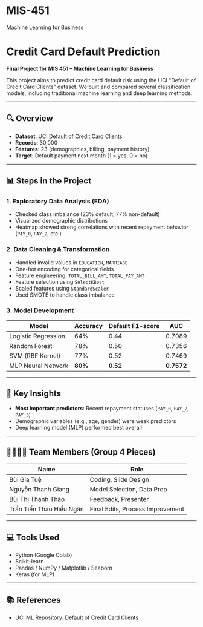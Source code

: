# MIS-451
Machine Learning for Business
# Credit Card Default Prediction

**Final Project for MIS 451 – Machine Learning for Business**

This project aims to predict credit card default risk using the UCI "Default of Credit Card Clients" dataset. We built and compared several classification models, including traditional machine learning and deep learning methods.

---

## 🔍 Overview

- **Dataset**: [UCI Default of Credit Card Clients](https://archive.ics.uci.edu/dataset/350/default+of+credit+card+clients)
- **Records**: 30,000
- **Features**: 23 (demographics, billing, payment history)
- **Target**: Default payment next month (1 = yes, 0 = no)

---

## 📊 Steps in the Project

### 1. Exploratory Data Analysis (EDA)
- Checked class imbalance (23% default, 77% non-default)
- Visualized demographic distributions
- Heatmap showed strong correlations with recent repayment behavior (`PAY_0`, `PAY_2`, etc.)

### 2. Data Cleaning & Transformation
- Handled invalid values in `EDUCATION`, `MARRIAGE`
- One-hot encoding for categorical fields
- Feature engineering: `TOTAL_BILL_AMT`, `TOTAL_PAY_AMT`
- Feature selection using `SelectKBest`
- Scaled features using `StandardScaler`
- Used SMOTE to handle class imbalance

### 3. Model Development
| Model                 | Accuracy | Default F1-score | AUC     |
|----------------------|----------|------------------|---------|
| Logistic Regression  | 64%      | 0.44             | 0.7089  |
| Random Forest        | 78%      | 0.50             | 0.7356  |
| SVM (RBF Kernel)     | 77%      | 0.52             | 0.7469  |
| MLP Neural Network   | **80%**  | **0.52**         | **0.7572**  |

---

## 📌 Key Insights
- **Most important predictors**: Recent repayment statuses (`PAY_0`, `PAY_2`, `PAY_3`)
- Demographic variables (e.g., age, gender) were weak predictors
- Deep learning model (MLP) performed best overall

---

## 👨‍👩‍👧‍👦 Team Members (Group 4 Pieces)
| Name                  | Role                          |
|-----------------------|-------------------------------|
| Bùi Gia Tuệ           | Coding, Slide Design          |
| Nguyễn Thanh Giang    | Model Selection, Data Prep    |
| Bùi Thị Thanh Thảo    | Feedback, Presenter           |
| Trần Tiến Thảo Hiếu Ngân | Final Edits, Process Improvement |

---

## 💻 Tools Used
- Python (Google Colab)
- Scikit-learn
- Pandas / NumPy / Matplotlib / Seaborn
- Keras (for MLP)

---

## 📚 References
- UCI ML Repository: [Default of Credit Card Clients](https://archive.ics.uci.edu/dataset/350/default+of+credit+card+clients)
